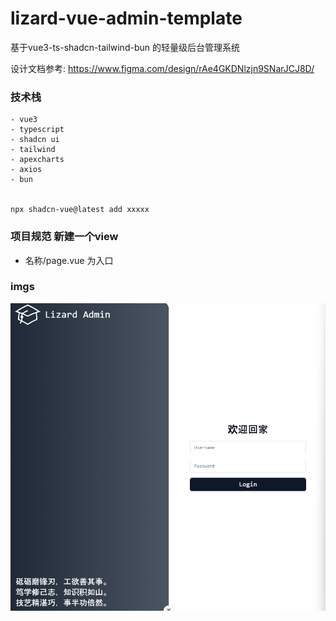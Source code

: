 # lizard-vue-admin-template

基于vue3-ts-shadcn-tailwind-bun 的轻量级后台管理系统

设计文档参考: https://www.figma.com/design/rAe4GKDNlzjn9SNarJCJ8D/

### 技术栈
```
- vue3
- typescript
- shadcn ui
- tailwind 
- apexcharts
- axios
- bun


npx shadcn-vue@latest add xxxxx
```

### 项目规范 新建一个view
- 名称/page.vue 为入口

### imgs
![login.png](README/login.png)
